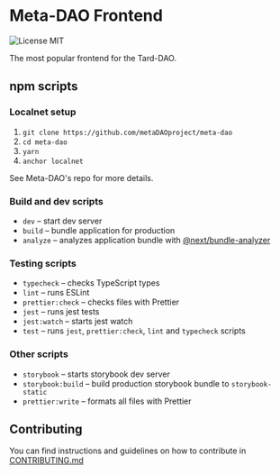# Meta-DAO Frontend

![License MIT](https://img.shields.io/badge/License-MIT-blue.svg)

The most popular frontend for the Tard-DAO.

## npm scripts

### Localnet setup

1. `git clone https://github.com/metaDAOproject/meta-dao`
2. `cd meta-dao`
3. `yarn`
4. `anchor localnet`

See Meta-DAO's repo for more details.

### Build and dev scripts

- `dev` – start dev server
- `build` – bundle application for production
- `analyze` – analyzes application bundle with [@next/bundle-analyzer](https://www.npmjs.com/package/@next/bundle-analyzer)

### Testing scripts

- `typecheck` – checks TypeScript types
- `lint` – runs ESLint
- `prettier:check` – checks files with Prettier
- `jest` – runs jest tests
- `jest:watch` – starts jest watch
- `test` – runs `jest`, `prettier:check`, `lint` and `typecheck` scripts

### Other scripts

- `storybook` – starts storybook dev server
- `storybook:build` – build production storybook bundle to `storybook-static`
- `prettier:write` – formats all files with Prettier

## Contributing

You can find instructions and guidelines on how to contribute in [CONTRIBUTING.md](/CONTRIBUTING.md)

